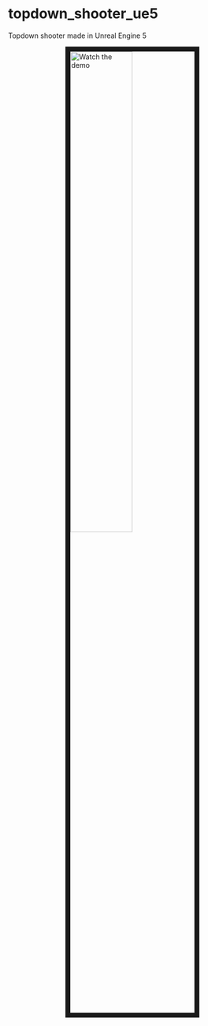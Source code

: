 # topdown_shooter_ue5
 Topdown shooter made in Unreal Engine 5

<style>
 .center {
  display: block;
  margin-left: auto;
  margin-right: auto;
  width: 50%;
}
</style>
<a href="http://www.youtube.com/watch?feature=player_embedded&v=0GKh-HcDeTw" target="_blank">
 <img src="http://img.youtube.com/vi/0GKh-HcDeTw/mqdefault.jpg" alt="Watch the demo" width="480" border="10" class = "center" />
</a>
